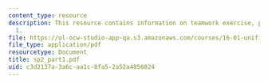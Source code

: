```yaml
---
content_type: resource
description: This resource contains information on teamwork exercise, problem set
  1.
file: https://ol-ocw-studio-app-qa.s3.amazonaws.com/courses/16-01-unified-engineering-i-ii-iii-iv-fall-2005-spring-2006/c3d2137a3a6caa1c8fa52a52a4856824_sp2_part1.pdf
file_type: application/pdf
resourcetype: Document
title: sp2_part1.pdf
uid: c3d2137a-3a6c-aa1c-8fa5-2a52a4856824
---
```

